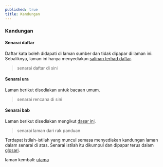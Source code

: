 ```yaml
---
published: true
title: Kandungan
---
```


### Kandungan

#### Senarai daftar

Daftar kata boleh didapati di laman sumber dan tidak dipapar
di laman ini. Sebaliknya, laman ini hanya menyediakan
[salinan terhad daftar](contoh.md).

> senarai daftar di sini

#### Senarai ura

Laman berikut disediakan untuk bacaan umum.

> senarai rencana di sini

#### Senarai bab

Laman berikut disediakan mengikut [dasar ini](dasar.md).

> senarai laman dari rak panduan

Terdapat istilah-istilah yang muncul semasa menyediakan
kandungan laman dalam senarai di atas. Senarai istilah itu
dikumpul dan dipapar terus dalam [glosari](glosari.md).

laman kembali: [utama][0]

  [0]: ../index.md
